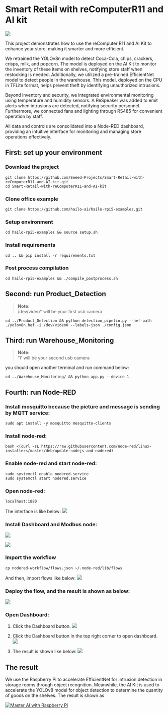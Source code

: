 # Smart Retail with reComputerR11 and AI kit

![](./pictures/image.png)

This project demonstrates how to use the reComputer R11 and AI Kit to enhance your store, making it smarter and more efficient. 

We retrained the YOLOv8n model to detect Coca-Cola, chips, crackers, crisps, milk, and popcorn. The model is deployed on the AI Kit to monitor the inventory of these items on shelves, notifying store staff when restocking is needed. Additionally, we utilized a pre-trained EfficientNet model to detect people in the warehouse. This model, deployed on the CPU in TFLite format, helps prevent theft by identifying unauthorized intrusions.

Beyond inventory and security, we integrated environmental monitoring using temperature and humidity sensors. A ReSpeaker was added to emit alerts when intrusions are detected, notifying security personnel. Furthermore, we connected fans and lighting through RS485 for convenient operation by staff.

All data and controls are consolidated into a Node-RED dashboard, providing an intuitive interface for monitoring and managing store operations effectively.

## First: set up your environment

### Download the project

```
git clone https://github.com/Seeed-Projects/Smart-Retail-with-reComputerR11-and-AI-kit.git
cd Smart-Retail-with-reComputerR11-and-AI-kit
```

### Clone office example
```
git clone https://github.com/hailo-ai/hailo-rpi5-examples.git
```
### Setup environment

```
cd hailo-rpi5-examples && source setup.sh
```
### Install requirements

```
cd .. && pip install -r requirements.txt
```
### Post process compilation

```
cd hailo-rpi5-examples && ./compile_postprocess.sh
```

## Second: run Product_Detection

> **Note:**  
> /dev/video* will be your first usb camera 

```
cd ../Product_Detection && python detection_pipelin.py --hef-path ./yolov8n.hef -i /dev/video0 --labels-json ./config.json
```
## Third: run Warehouse_Monitoring

> **Note:**  
> '1' will be your second usb camera

you should open another terminal and run command below:
```
cd ../Warehouse_Monitoring/ && python app.py --device 1
```
## Fourth: run Node-RED

### Install mosquitto because the picture and message is sending by MQTT service:
```
sudo apt install -y mosquitto mosquitto-clients
```

### Install node-red:
```
bash <(curl -sL https://raw.githubusercontent.com/node-red/linux-installers/master/deb/update-nodejs-and-nodered)
```

### Enable node-red and start node-red:
```
sudo systemctl enable nodered.service
sudo systemctl start nodered.service
```

### Open node-red:
```
localhost:1880
```
The interface is like below:
![](./pictures/nodered_start.png)

### Install Dashboard and Modbus node:

![](./pictures/dashboard_node.png)

![](./pictures/modbus_node.png)

### Import the workflow

```
cp nodered-workflow/flows.json ~/.node-red/lib/flows
```
And then, import flows like below:
![](./pictures/import_1.png)

### Deploy the flow, and the result is shown as below:

![](./pictures/deploy_flow.png)

### Open Dashboard:
1. Click the Dashboard button.
![](./pictures/dashboard_1.png)

2. Click the Dashboard button in the top right corner to open dashboard.
![](./pictures/dashboard_2.png)

3. The result is shown like below:
![](./pictures/dashboard_show.png)


## The result

We use the Raspberry Pi to accelerate EfficientNet for intrusion detection in storage rooms through object recognition. Meanwhile, the AI Kit is used to accelerate the YOLOv8 model for object detection to determine the quantity of goods on the shelves. The result is shown as

[![Master AI with Raspberry Pi](https://img.youtube.com/vi/Sd5J5k863Vs/0.jpg)](https://www.youtube.com/watch?v=Sd5J5k863Vs)
